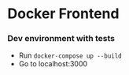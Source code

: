 # Docker Frontend

### Dev environment with tests

- Run `docker-compose up --build`
- Go to localhost:3000

